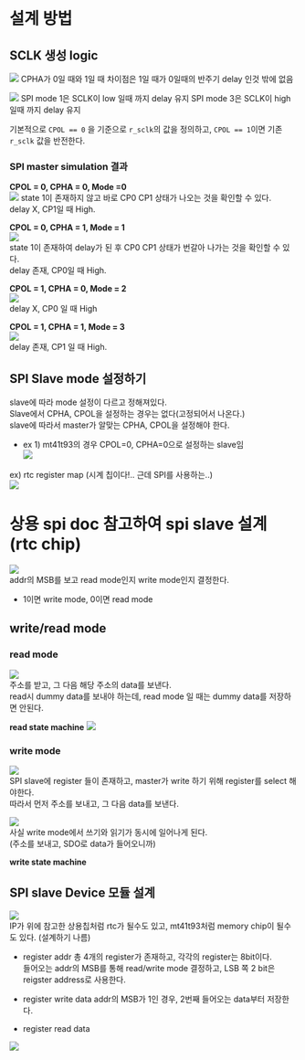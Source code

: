 # 설계 방법
## SCLK 생성 logic
![](img.png)
CPHA가 0일 때와 1일 때 차이점은 1일 때가 0일때의 반주기 delay 인것 밖에 없음


![](tim.png)
SPI mode 1은 SCLK이 low 일때 까지 delay 유지
SPI mode 3은 SCLK이 high 일때 까지 delay 유지

기본적으로 `CPOL == 0` 을 기준으로 `r_sclk`의 값을 정의하고, `CPOL == 1`이면 기존 `r_sclk` 값을 반전한다.

### SPI master simulation 결과
**CPOL = 0, CPHA = 0, Mode =0**  
![](case1.png)
state 1이 존재하지 않고 바로 CP0 CP1 상태가 나오는 것을 확인할 수 있다.  
delay X, CP1일 때 High.  

**CPOL = 0, CPHA = 1, Mode = 1**  
![](case2.png)  
state 1이 존재하여 delay가 된 후 CP0 CP1 상태가 번갈아 나가는 것을 확인할 수 있다.  
delay 존재, CP0일 때 High.  

**CPOL = 1, CPHA = 0, Mode = 2**  
![](case3.png)  
delay X, CP0 일 때 High

**CPOL = 1, CPHA = 1, Mode = 3**  
![](case4.png)  
delay 존재, CP1 일 때 High.  


## SPI Slave mode 설정하기
slave에 따라 mode 설정이 다르고 정해져있다.  
Slave에서 CPHA, CPOL을 설정하는 경우는 없다(고정되어서 나온다.)   
slave에 따라서 master가 알맞는 CPHA, CPOL을 설정해야 한다.  

- ex 1) mt41t93의 경우 CPOL=0, CPHA=0으로 설정하는 slave임  
![](mt41t93.png)  

ex) rtc register map (시계 칩이다!.. 근데 SPI를 사용하는..)  
![](rtc_registerMap.png)  


# 상용 spi doc 참고하여 spi slave 설계 (rtc chip)
![](img1.png)  
addr의 MSB를 보고 read mode인지 write mode인지 결정한다.  
- 1이면 write mode, 0이면 read mode

## write/read mode 
### read mode
![](readmode.png)  
주소를 받고, 그 다음 해당 주소의 data를 보낸다.  
read시 dummy data를 보내야 하는데, read mode 일 때는 dummy data를 저장하면 안된다.  

**read state machine**
![](readFSM.png)

### write mode
![](writemode.png)  
SPI slave에 register 들이 존재하고, master가 write 하기 위해 register를 select 해야한다.  
따라서 먼저 주소를 보내고, 그 다음 data를 보낸다.  

![](writemode2.png)  
사실 write mode에서 쓰기와 읽기가 동시에 일어나게 된다.  
(주소를 보내고, SDO로 data가 들어오니까)  

**write state machine**


## SPI slave Device 모듈 설계
![](schematic.png)  
IP가 위에 참고한 상용칩처럼 rtc가 될수도 있고, mt41t93처럼 memory chip이 될수도 있다. (설계하기 나름)  

- register addr
총 4개의 register가 존재하고, 각각의 register는 8bit이다.   
들어오는 addr의 MSB를 통해 read/write mode 결정하고, LSB 쪽 2 bit은 reigster address로 사용한다.  

- register write data
addr의 MSB가 1인 경우, 2번째 들어오는 data부터 저장한다.  

- register read data

![](FSM.png)